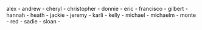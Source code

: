 alex - 
andrew - 
cheryl - 
christopher - 
donnie - 
eric - 
francisco - 
gilbert - 
hannah - 
heath - 
jackie - 
jeremy - 
karli - 
kelly - 
michael - 
michaelm - 
monte - 
red - 
sadie - 
sloan - 
